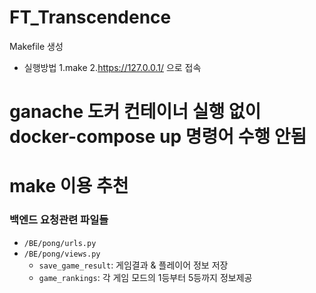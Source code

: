 # FT_Transcendence

Makefile 생성
- 실행방법
	1.make
	2.https://127.0.0.1/ 으로 접속

# ganache 도커 컨테이너 실행 없이 docker-compose up 명령어 수행 안됨
# make 이용 추천

### 백엔드 요청관련 파일들
- `/BE/pong/urls.py`
- `/BE/pong/views.py`
  - `save_game_result`: 게임결과 & 플레이어 정보 저장
  - `game_rankings`: 각 게임 모드의 1등부터 5등까지 정보제공
